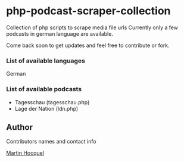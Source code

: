 # php-podcast-scraper-collection
Collection of php scripts to scrape media file urls
Currently only a few podcasts in german language are available.

Come back soon to get updates and feel free to contribute or fork.


### List of available languages ### 

German

### List of available podcasts ### 

* Tagesschau (tagesschau.php) 
* Lage der Nation (ldn.php)


## Author

Contributors names and contact info

[Martin Hocquel](https://0verflow.de)
